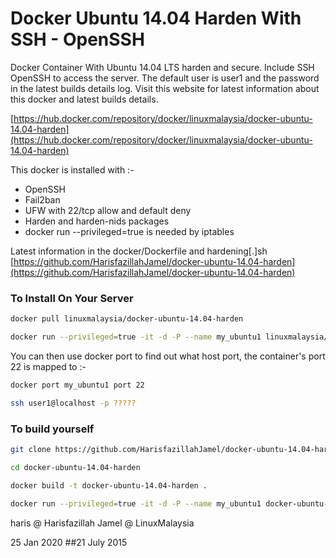 # Docker Ubuntu 14.04 Harden With SSH - OpenSSH

Docker Container With Ubuntu 14.04 LTS harden and secure. Include SSH OpenSSH to access the server. The default user is user1 and the password in the latest builds details log. Visit this website for latest information about this docker and latest builds details.

[https://hub.docker.com/repository/docker/linuxmalaysia/docker-ubuntu-14.04-harden](https://hub.docker.com/repository/docker/linuxmalaysia/docker-ubuntu-14.04-harden)

This docker is installed with :-

- OpenSSH
- Fail2ban
- UFW with 22/tcp allow and default deny
- Harden and harden-nids packages
- docker run --privileged=true is needed by iptables

Latest information in the docker/Dockerfile and hardening[.]sh
[https://github.com/HarisfazillahJamel/docker-ubuntu-14.04-harden](https://github.com/HarisfazillahJamel/docker-ubuntu-14.04-harden)

### To Install On Your Server
```sh
docker pull linuxmalaysia/docker-ubuntu-14.04-harden
```
```sh
docker run --privileged=true -it -d -P --name my_ubuntu1 linuxmalaysia/docker-ubuntu-14.04-harden
```
You can then use docker port to find out what host port, the container's port 22 is mapped to :-
```sh
docker port my_ubuntu1 port 22
```
```sh
ssh user1@localhost -p ?????
```
### To build yourself
```sh
git clone https://github.com/HarisfazillahJamel/docker-ubuntu-14.04-harden.git
```
```sh
cd docker-ubuntu-14.04-harden
```
```sh
docker build -t docker-ubuntu-14.04-harden .
```
```sh
docker run --privileged=true -it -d -P --name my_ubuntu1 docker-ubuntu-14.04-harden
```
haris @ Harisfazillah Jamel @ LinuxMalaysia

25 Jan 2020
##21 July 2015
